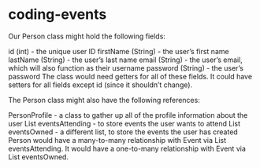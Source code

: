 # coding-events

Our Person class might hold the following fields:

id (int) - the unique user ID
firstName (String) - the user’s first name
lastName (String) - the user’s last name
email (String) - the user’s email, which will also function as their username
password (String) - the user’s password
The class would need getters for all of these fields. 
It could have setters for all fields except id (since it shouldn’t change).



The Person class might also have the following references:

PersonProfile - a class to gather up all of the profile information about the user
List<Events> eventsAttending - to store events the user wants to attend
List<Events> eventsOwned - a different list, to store the events the user has created
Person would have a many-to-many relationship with Event via List<Events> eventsAttending. 
It would have a one-to-many relationship with Event via List<Events> eventsOwned.
